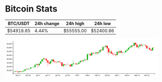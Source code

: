 # Bitcoin Stats

BTC/USDT|24h change|24h high|24h low|
|---|---|---|---|
|$54918.65|4.44%|$55555.00|$52400.86|

<img src="./chart.svg">
